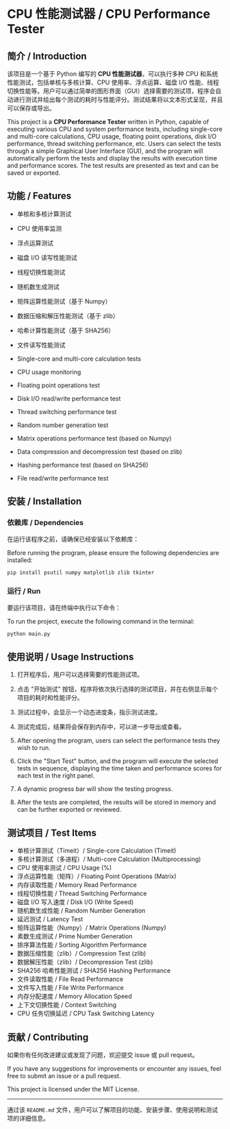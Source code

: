 # CPU 性能测试器 / CPU Performance Tester

## 简介 / Introduction

该项目是一个基于 Python 编写的 **CPU 性能测试器**，可以执行多种 CPU 和系统性能测试，包括单核与多核计算、CPU 使用率、浮点运算、磁盘 I/O 性能、线程切换性能等。用户可以通过简单的图形界面（GUI）选择需要的测试项，程序会自动进行测试并给出每个测试的耗时与性能评分。测试结果将以文本形式呈现，并且可以保存或导出。

This project is a **CPU Performance Tester** written in Python, capable of executing various CPU and system performance tests, including single-core and multi-core calculations, CPU usage, floating point operations, disk I/O performance, thread switching performance, etc. Users can select the tests through a simple Graphical User Interface (GUI), and the program will automatically perform the tests and display the results with execution time and performance scores. The test results are presented as text and can be saved or exported.

## 功能 / Features

- 单核和多核计算测试
- CPU 使用率监测
- 浮点运算测试
- 磁盘 I/O 读写性能测试
- 线程切换性能测试
- 随机数生成测试
- 矩阵运算性能测试（基于 Numpy）
- 数据压缩和解压性能测试（基于 zlib）
- 哈希计算性能测试（基于 SHA256）
- 文件读写性能测试

- Single-core and multi-core calculation tests
- CPU usage monitoring
- Floating point operations test
- Disk I/O read/write performance test
- Thread switching performance test
- Random number generation test
- Matrix operations performance test (based on Numpy)
- Data compression and decompression test (based on zlib)
- Hashing performance test (based on SHA256)
- File read/write performance test

## 安装 / Installation

### 依赖库 / Dependencies

在运行该程序之前，请确保已经安装以下依赖库：

Before running the program, please ensure the following dependencies are installed:

```bash
pip install psutil numpy matplotlib zlib tkinter
```

### 运行 / Run

要运行该项目，请在终端中执行以下命令：

To run the project, execute the following command in the terminal:

```bash
python main.py
```

## 使用说明 / Usage Instructions

1. 打开程序后，用户可以选择需要的性能测试项。
2. 点击 "开始测试" 按钮，程序将依次执行选择的测试项目，并在右侧显示每个项目的耗时和性能评分。
3. 测试过程中，会显示一个动态进度条，指示测试进度。
4. 测试完成后，结果将会保存到内存中，可以进一步导出或查看。

1. After opening the program, users can select the performance tests they wish to run.
2. Click the "Start Test" button, and the program will execute the selected tests in sequence, displaying the time taken and performance scores for each test in the right panel.
3. A dynamic progress bar will show the testing progress.
4. After the tests are completed, the results will be stored in memory and can be further exported or reviewed.


## 测试项目 / Test Items

- 单核计算测试（Timeit）/ Single-core Calculation (Timeit)
- 多核计算测试（多进程）/ Multi-core Calculation (Multiprocessing)
- CPU 使用率测试 / CPU Usage (%)
- 浮点运算性能（矩阵）/ Floating Point Operations (Matrix)
- 内存读取性能 / Memory Read Performance
- 线程切换性能 / Thread Switching Performance
- 磁盘 I/O 写入速度 / Disk I/O (Write Speed)
- 随机数生成性能 / Random Number Generation
- 延迟测试 / Latency Test
- 矩阵运算性能（Numpy）/ Matrix Operations (Numpy)
- 素数生成测试 / Prime Number Generation
- 排序算法性能 / Sorting Algorithm Performance
- 数据压缩性能（zlib）/ Compression Test (zlib)
- 数据解压性能（zlib）/ Decompression Test (zlib)
- SHA256 哈希性能测试 / SHA256 Hashing Performance
- 文件读取性能 / File Read Performance
- 文件写入性能 / File Write Performance
- 内存分配速度 / Memory Allocation Speed
- 上下文切换性能 / Context Switching
- CPU 任务切换延迟 / CPU Task Switching Latency

## 贡献 / Contributing

如果你有任何改进建议或发现了问题，欢迎提交 issue 或 pull request。

If you have any suggestions for improvements or encounter any issues, feel free to submit an issue or a pull request.


This project is licensed under the MIT License.

---

通过该 `README.md` 文件，用户可以了解项目的功能、安装步骤、使用说明和测试项的详细信息。
